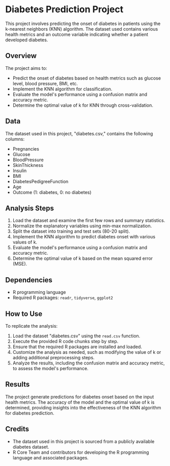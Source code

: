 # Diabetes Prediction Project

This project involves predicting the onset of diabetes in patients using the k-nearest neighbors (KNN) algorithm. The dataset used contains various health metrics and an outcome variable indicating whether a patient developed diabetes.

## Overview

The project aims to:

- Predict the onset of diabetes based on health metrics such as glucose level, blood pressure, BMI, etc.
- Implement the KNN algorithm for classification.
- Evaluate the model's performance using a confusion matrix and accuracy metric.
- Determine the optimal value of k for KNN through cross-validation.

## Data

The dataset used in this project, "diabetes.csv," contains the following columns:

- Pregnancies
- Glucose
- BloodPressure
- SkinThickness
- Insulin
- BMI
- DiabetesPedigreeFunction
- Age
- Outcome (1: diabetes, 0: no diabetes)

## Analysis Steps

1. Load the dataset and examine the first few rows and summary statistics.
2. Normalize the explanatory variables using min-max normalization.
3. Split the dataset into training and test sets (80-20 split).
4. Implement the KNN algorithm to predict diabetes onset with various values of k.
5. Evaluate the model's performance using a confusion matrix and accuracy metric.
6. Determine the optimal value of k based on the mean squared error (MSE).

## Dependencies

- R programming language
- Required R packages: `readr`, `tidyverse`, `ggplot2`

## How to Use

To replicate the analysis:

1. Load the dataset "diabetes.csv" using the `read.csv` function.
2. Execute the provided R code chunks step by step.
3. Ensure that the required R packages are installed and loaded.
4. Customize the analysis as needed, such as modifying the value of k or adding additional preprocessing steps.
5. Analyze the results, including the confusion matrix and accuracy metric, to assess the model's performance.

## Results

The project generate predictions for diabetes onset based on the input health metrics. The accuracy of the model and the optimal value of k is determined, providing insights into the effectiveness of the KNN algorithm for diabetes prediction.

## Credits

- The dataset used in this project is sourced from a publicly available diabetes dataset.
- R Core Team and contributors for developing the R programming language and associated packages.
